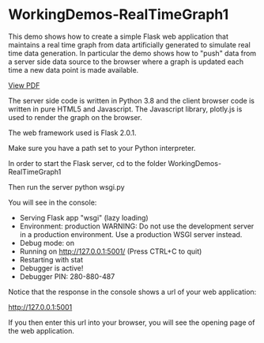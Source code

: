 # WorkingDemos-RealTimeGraph1

This demo shows how to create a simple Flask web application that maintains a real time graph from data artificially generated to simulate real time data generation.  In particular the demo shows how to "push" data from a server side data source to the browser where a graph is updated each time a new data point is made available.  

<a href="https://github.com/guiderae/WorkingDemos-RealTimeGraph1/blob/master/docs/PlotRealTimeData.pdf">View PDF</a>

The server side code is written in Python 3.8 and the client browser code is written in pure HTML5 and Javascript.  The Javascript library, plotly.js is used to render the graph on the browser.

The web framework used is Flask 2.0.1.

Make sure you have a path set to your Python interpreter.

In order to start the Flask server, cd to the folder WorkingDemos-RealTimeGraph1

Then run the server
  python wsgi.py
  
You will see in the console:

* Serving Flask app "wsgi" (lazy loading)
 * Environment: production
   WARNING: Do not use the development server in a production environment.
   Use a production WSGI server instead.
 * Debug mode: on
 * Running on http://127.0.0.1:5001/ (Press CTRL+C to quit)
 * Restarting with stat
 * Debugger is active!
 * Debugger PIN: 280-880-487

Notice that the response in the console shows a url of your web application:

http://127.0.0.1:5001

If you then enter this url into your browser, you will see the opening page of the web application.
